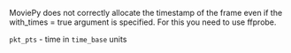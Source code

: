 MoviePy does not correctly allocate the timestamp of the frame even if 
the with_times = true argument is specified.
For this you need to use ffprobe.

`pkt_pts` - time in `time_base` units